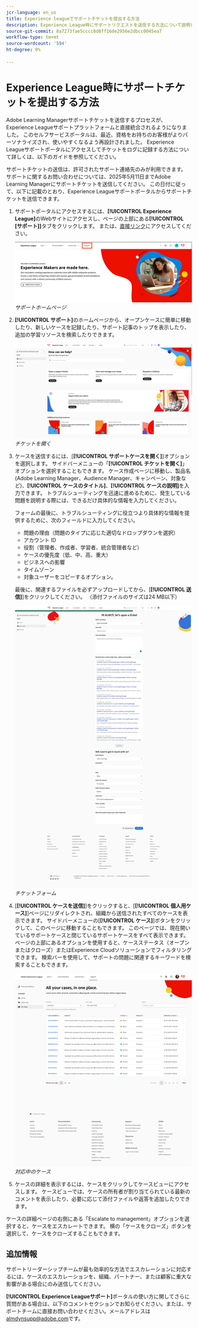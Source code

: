 ```yaml
---
jcr-language: en_us
title: Experience leagueでサポートチケットを提出する方法
description: Experience League時にサポートリクエストを送信する方法について説明します。
source-git-commit: 8a7273fae5cccc8d8ff16de2956e2dbcc0045ea7
workflow-type: tm+mt
source-wordcount: '594'
ht-degree: 0%

---
```


# Experience League時にサポートチケットを提出する方法

Adobe Learning Managerサポートチケットを送信するプロセスが、Experience Leagueサポートプラットフォームと直接統合されるようになりました。 このセルフサービスポータルは、最近、資格をお持ちのお客様がよりパーソナライズされ、使いやすくなるよう再設計されました。 Experience Leagueサポートポータルにアクセスしてチケットをログに記録する方法について詳しくは、以下のガイドを参照してください。

サポートチケットの送信は、許可されたサポート連絡先のみが利用できます。 サポートに関するお問い合わせについては、2025年5月11日までAdobe Learning Managerにサポートチケットを送信してください。 この日付に従って、以下に記載のとおり、Experience Leagueサポートポータルからサポートチケットを送信できます。

1. サポートポータルにアクセスするには、**[!UICONTROL Experience League]**&#x200B;のWebサイトにアクセスし、ページの上部にある&#x200B;**[!UICONTROL [サポート]]**&#x200B;タブをクリックします。 または、[直接リンク](https://experienceleague.adobe.com/home#support)にアクセスしてください。

   ![](assets/support.png)
   _サポートホームページ_

2. **[!UICONTROL サポート]**&#x200B;のホームページから、オープンケースに簡単に移動したり、新しいケースを記録したり、サポート記事のトップを表示したり、追加の学習リソースを検索したりできます。

   ![](assets/open-ticket.png)
   _チケットを開く_

3. ケースを送信するには、[**[!UICONTROL サポートケースを開く]**]オプションを選択します。 サイドバーメニューの「**[!UICONTROL チケットを開く]**」オプションを選択することもできます。 ケース作成ページに移動し、製品名(Adobe Learning Manager、Audience Manager、キャンペーン、対象など)、**[!UICONTROL ケースのタイトル]**、**[!UICONTROL ケースの説明]**&#x200B;を入力できます。 トラブルシューティングを迅速に進めるために、発生している問題を説明する際には、できるだけ具体的な情報を入力してください。

   フォームの最後に、トラブルシューティングに役立つより具体的な情報を提供するために、次のフィールドに入力してください。

   * 問題の理由（問題のタイプに応じた適切なドロップダウンを選択）
   * アカウント ID
   * 役割（管理者、作成者、学習者、統合管理者など）
   * ケースの優先度（低、中、高、重大）
   * ビジネスへの影響
   * タイムゾーン
   * 対象ユーザーをコピーするオプション。

   最後に、関連するファイルを必ずアップロードしてから、[**[!UICONTROL 送信]**]をクリックしてください。 （添付ファイルのサイズは24 MB以下）

   ![](assets/ticket-form.png)
   _チケットフォーム_

4. [**[!UICONTROL ケースを送信]**]をクリックすると、[**[!UICONTROL 個人用ケース]**]ページにリダイレクトされ、組織から送信されたすべてのケースを表示できます。 サイドバーメニューの[**[!UICONTROL ケース]**]ボタンをクリックして、このページに移動することもできます。 このページでは、現在開いているサポートケースと閉じているサポートケースをすべて表示できます。 ページの上部にあるオプションを使用すると、ケースステータス（オープンまたはクローズ）またはExperience Cloudソリューションでフィルタリングできます。 検索バーを使用して、サポートの問題に関連するキーワードを検索することもできます。

   ![](assets/open-cases.png)
   _対応中のケース_

5. ケースの詳細を表示するには、ケースをクリックしてケースビューにアクセスします。 ケースビューでは、ケースの所有者が割り当てられている最新のコメントを表示したり、必要に応じて添付ファイルや返答を追加したりできます。

ケースの詳細ページの右側にある「Escalate to management」オプションを選択すると、ケースをエスカレートできます。 横の「ケースをクローズ」ボタンを選択して、ケースをクローズすることもできます。

## 追加情報

サポートリーダーシップチームが最も効率的な方法でエスカレーションに対応するには、ケースのエスカレーションを、組織、パートナー、または顧客に重大な影響がある場合にのみ送信してください。

**[!UICONTROL Experience Leagueサポート]**&#x200B;ポータルの使い方に関してさらに質問がある場合は、以下のコメントセクションでお知らせください。または、サポートチームに直接お問い合わせください。メールアドレスは[almdynsupp@adobe.com](mailto:almdynsupp@adobe.com)です。

